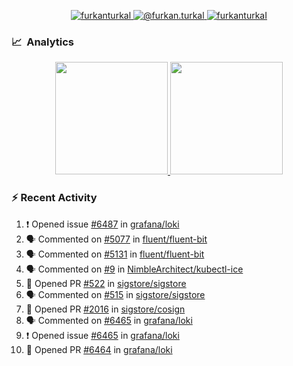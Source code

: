 <p align="center">
  <a href="https://linkedin.com/in/furkanturkal" target="blank">
    <img src="https://img.shields.io/badge/linkedin-%230077B5.svg?&style=for-the-badge&logo=linkedin&logoColor=white" alt="furkanturkal" />
  </a>
  <a href="https://medium.com/@furkan.turkal" target="blank">
    <img src="https://img.shields.io/badge/medium-%2312100E.svg?&style=for-the-badge&logo=medium&logoColor=white" alt="@furkan.turkal" />
  </a>
  <a href="https://twitter.com/furkanturkaI" target="blank">
    <img src="https://img.shields.io/badge/Twitter-1DA1F2?style=for-the-badge&logo=twitter&logoColor=white" alt="furkanturkaI" />
  </a>
</p>

### 📈 &nbsp;Analytics

<p align="center">
  <a href="https://coderstats.net/github/#Dentrax">
    <img height="180em" src="https://github-readme-stats-eight-theta.vercel.app/api?username=Dentrax&show_icons=true&theme=algolia&include_all_commits=true&count_private=true&line_height=26"/>
    <img height="180em" src="https://github-readme-stats-eight-theta.vercel.app/api/top-langs/?username=Dentrax&layout=compact&langs_count=8&theme=algolia&line_height=26"/>
  </a>
</p>

### :zap: Recent Activity

<!--START_SECTION:activity-->
1. ❗️ Opened issue [#6487](https://github.com/grafana/loki/issues/6487) in [grafana/loki](https://github.com/grafana/loki)
2. 🗣 Commented on [#5077](https://github.com/fluent/fluent-bit/issues/5077) in [fluent/fluent-bit](https://github.com/fluent/fluent-bit)
3. 🗣 Commented on [#5131](https://github.com/fluent/fluent-bit/issues/5131) in [fluent/fluent-bit](https://github.com/fluent/fluent-bit)
4. 🗣 Commented on [#9](https://github.com/NimbleArchitect/kubectl-ice/issues/9) in [NimbleArchitect/kubectl-ice](https://github.com/NimbleArchitect/kubectl-ice)
5. 💪 Opened PR [#522](https://github.com/sigstore/sigstore/pull/522) in [sigstore/sigstore](https://github.com/sigstore/sigstore)
6. 🗣 Commented on [#515](https://github.com/sigstore/sigstore/issues/515) in [sigstore/sigstore](https://github.com/sigstore/sigstore)
7. 💪 Opened PR [#2016](https://github.com/sigstore/cosign/pull/2016) in [sigstore/cosign](https://github.com/sigstore/cosign)
8. 🗣 Commented on [#6465](https://github.com/grafana/loki/issues/6465) in [grafana/loki](https://github.com/grafana/loki)
9. ❗️ Opened issue [#6465](https://github.com/grafana/loki/issues/6465) in [grafana/loki](https://github.com/grafana/loki)
10. 💪 Opened PR [#6464](https://github.com/grafana/loki/pull/6464) in [grafana/loki](https://github.com/grafana/loki)
<!--END_SECTION:activity-->
